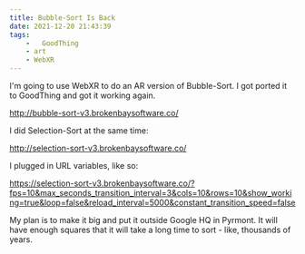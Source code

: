 ```yaml
---
title: Bubble-Sort Is Back
date: 2021-12-20 21:43:39
tags:
	- 	GoodThing
	- art
	- WebXR
---
```


I'm going to use WebXR to do an AR version of Bubble-Sort. I got ported it to GoodThing and got it working again.

<http://bubble-sort-v3.brokenbaysoftware.co/>

I did Selection-Sort at the same time:

<http://selection-sort-v3.brokenbaysoftware.co/>

I plugged in URL variables, like so:

<https://selection-sort-v3.brokenbaysoftware.co/?fps=10&max_seconds_transition_interval=3&cols=10&rows=10&show_working=true&loop=false&reload_interval=5000&constant_transition_speed=false>

My plan is to make it big and put it outside Google HQ in Pyrmont. It will have enough squares that it will take a long time to sort - like, thousands of years.
